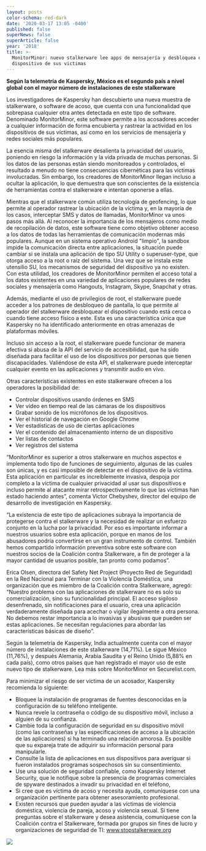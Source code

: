 ```yaml
---
layout: posts
color-schema: red-dark
date: '2020-03-17 13:05 -0400'
published: false
superNews: false
superArticle: false
year: '2018'
title: >-
  MonitorMinor: nuevo stalkerware lee apps de mensajería y desbloquea el
  dispositivo de sus victimas
---
```

**Según la telemetría de Kaspersky, México es el segundo país a nivel global con el mayor número de instalaciones de este stalkerware**

Los investigadores de Kaspersky han descubierto una nueva muestra de stalkerware, o software de acoso, que cuenta con una funcionalidad que sobrepasa cualquier otra antes detectada en este tipo de software. Denominado MonitorMinor, este software permite a los acosadores acceder a cualquier información de forma encubierta y rastrear la actividad en los dispositivos de sus víctimas, así como en los servicios de mensajería y redes sociales más populares.

La esencia misma del stalkerware desalienta la privacidad del usuario, poniendo en riesgo la información y la vida privada de muchas personas. Si los datos de las personas están siendo monitoreados y controlados, el resultado a menudo no tiene consecuencias cibernéticas para las víctimas involucradas. Sin embargo, los creadores de MonitorMinor llegan incluso a ocultar la aplicación, lo que demuestra que son conscientes de la existencia de herramientas contra el stalkerware e intentan oponerse a ellas.

Mientras que el stalkerware común utiliza tecnología de geofencing, lo que permite al operador rastrear la ubicación de la víctima y, en la mayoría de los casos, interceptar SMS y datos de llamadas, MonitorMinor va unos pasos más allá. Al reconocer la importancia de los mensajeros como medio de recopilación de datos, este software tiene como objetivo obtener acceso a los datos de todas las herramientas de comunicación modernas más populares.
Aunque en un sistema operativo Android "limpio", la sandbox impide la comunicación directa entre aplicaciones, la situación puede cambiar si se instala una aplicación de tipo SU Utility o superuser-type, que otorga acceso a la root o raíz del sistema. Una vez que se instala este utensilio SU, los mecanismos de seguridad del dispositivo ya no existen. Con esta utilidad, los creadores de MonitorMinor permiten el acceso total a los datos existentes en una variedad de aplicaciones populares de redes sociales y mensajería como Hangouts, Instagram, Skype, Snapchat y otras.

Además, mediante el uso de privilegios de root, el stalkerware puede acceder a los patrones de desbloqueo de pantalla, lo que permite al operador del stalkerware desbloquear el dispositivo cuando está cerca o cuando tiene acceso físico a este. Esta es una característica única que Kaspersky no ha identificado anteriormente en otras amenazas de plataformas móviles.

Incluso sin acceso a la root, el stalkerware puede funcionar de manera efectiva si abusa de la API del servicio de accesibilidad, que ha sido diseñada para facilitar el uso de los dispositivos por personas que tienen discapacidades. Valiéndose de esta API, el stalkerware puede interceptar cualquier evento en las aplicaciones y transmitir audio en vivo.

Otras características existentes en este stalkerware ofrecen a los operadores la posibilidad de:

- Controlar dispositivos usando órdenes en SMS
- Ver vídeo en tiempo real de las cámaras de los dispositivos
- Grabar sonido de los micrófonos de los dispositivos.
- Ver el historial de navegación en Google Chrome
- Ver estadísticas de uso de ciertas aplicaciones
- Ver el contenido del almacenamiento interno de un dispositivo
- Ver listas de contactos
- Ver registros del sistema

“MonitorMinor es superior a otros stalkerware en muchos aspectos e implementa todo tipo de funciones de seguimiento, algunas de las cuales son únicas, y es casi imposible de detectar en el dispositivo de la víctima. Esta aplicación en particular es increíblemente invasiva, despoja por completo a la víctima de cualquier privacidad al usar sus dispositivos e incluso permite al atacante mirar retrospectivamente lo que las víctimas han estado haciendo antes”, comenta Victor Chebyshev, director del equipo de desarrollo de investigación en Kaspersky.

“La existencia de este tipo de aplicaciones subraya la importancia de protegerse contra el stalkerware y la necesidad de realizar un esfuerzo conjunto en la lucha por la privacidad. Por eso es importante informar a nuestros usuarios sobre esta aplicación, porque en manos de los abusadores podría convertirse en un gran instrumento de control. También hemos compartido información preventiva sobre este software con nuestros socios de la Coalición contra Stalkerware, a fin de proteger a la mayor cantidad de usuarios posible, tan pronto como podamos”. 

Erica Olsen, directora del Safety Net Project (Proyecto Red de Seguridad) en la Red Nacional para Terminar con la Violencia Doméstica, una organización que es miembro de la Coalición contra Stalkerware, agregó:
“Nuestro problema con las aplicaciones de stalkerware no es solo su comercialización, sino su funcionalidad principal. El acceso sigiloso desenfrenado, sin notificaciones para el usuario, crea una aplicación verdaderamente diseñada para acechar o vigilar ilegalmente a otra persona. No debemos restar importancia a lo invasivas y abusivas que pueden ser estas aplicaciones. Se necesitan regulaciones para abordar las características básicas de diseño”.

Según la telemetría de Kaspersky, India actualmente cuenta con el mayor número de instalaciones de este stalkerware (14,71%). Le sigue México (11,76%), y después Alemania, Arabia Saudita y el Reino Unido (5,88% en cada país), como otros países que han registrado el mayor uso de este nuevo tipo de stalkerware.
Lea más sobre MonitorMinor en Securelist.com.

Para minimizar el riesgo de ser víctima de un acosador, Kaspersky recomienda lo siguiente:

- Bloquee la instalación de programas de fuentes desconocidas en la configuración de su teléfono inteligente.
- Nunca revele la contraseña o código de su dispositivo móvil, incluso a alguien de su confianza.
- Cambie toda la configuración de seguridad en su dispositivo móvil (como las contraseñas y las especificaciones de acceso a la ubicación de las aplicaciones) si ha terminado una relación amorosa. Es posible que su expareja trate de adquirir su información personal para manipularle.
- Consulte la lista de aplicaciones en sus dispositivos para averiguar si fueron instalados programas sospechosos sin su consentimiento.
- Use una solución de seguridad confiable, como Kaspersky Internet Security,
que le notifique sobre la presencia de programas comerciales de spyware destinados a invadir su privacidad en el teléfono, 
- Si cree que es víctima de acoso y necesita ayuda, comuníquese con una organización pertinente para obtener asesoramiento profesional.
- Existen recursos que pueden ayudar a las víctimas de violencia doméstica, violencia de pareja, acoso y violencia sexual. Si tiene preguntas sobre el stalkerware y desea asistencia, comuníquese con la Coalición contra el Stalkerware, formada por grupos sin fines de lucro y organizaciones de seguridad de TI: www.stopstalkerware.org

<img src="https://tracker.metricool.com/c3po.jpg?hash=56f88a41e39ab42c063cc51676587a04"/>